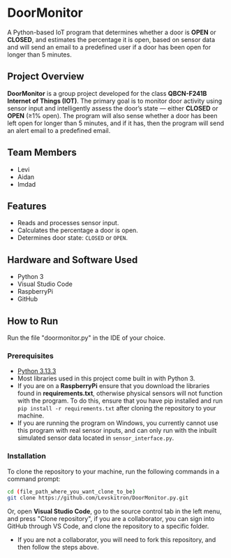 # DoorMonitor

A Python-based IoT program that determines whether a door is **OPEN** or **CLOSED**, and estimates the percentage it is open, based on sensor data and will send an email to a predefined user if a door has been open for longer than 5 minutes.

## Project Overview

**DoorMonitor** is a group project developed for the class **QBCN-F241B Internet of Things (IOT)**. The primary goal is to monitor door activity using sensor input and intelligently assess the door’s state — either **CLOSED** or **OPEN** (≥1% open). The program will also sense whether a door has been left open for longer than 5 minutes, and if it has, then the program will send an alert email to a predefined email.
## Team Members

- Levi  
- Aidan  
- Imdad

## Features

- Reads and processes sensor input.
- Calculates the percentage a door is open.
- Determines door state: `CLOSED` or `OPEN`.

## Hardware and Software Used

- Python 3
- Visual Studio Code
- RaspberryPi
- GitHub

## How to Run
Run the file "doormonitor.py" in the IDE of your choice. 

### Prerequisites

- [Python 3.13.3](https://www.python.org/downloads/)
- Most libraries used in this project come built in with Python 3.
- If you are on a **RaspberryPi** ensure that you download the libraries found in **requirements.txt**, otherwise physical sensors will not function with the program. To do this, ensure that you have pip installed and run ``pip install -r requirements.txt`` after cloning the repository to your machine.
- If you are running the program on Windows, you currently cannot use this program with real sensor inputs, and can only run with the inbuilt simulated sensor data located in ``sensor_interface.py``.

### Installation

To clone the repository to your machine, run the following commands in a command prompt:

```bash
cd (file_path_where_you_want_clone_to_be)
git clone https://github.com/Levskitron/DoorMonitor.py.git
```

Or, open **Visual Studio Code**, go to the source control tab in the left menu, and press "Clone repository", if you are a collaborator, you can sign into GitHub through VS Code, and clone the repository to a specific folder.
- If you are not a collaborator, you will need to fork this repository, and then follow the steps above.
